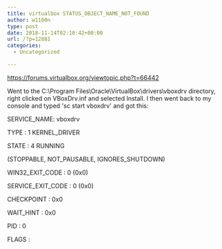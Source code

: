 ```yaml
---
title: virtualbox STATUS_OBJECT_NAME_NOT_FOUND
author: w1100n
type: post
date: 2018-11-14T02:10:42+00:00
url: /?p=12881
categories:
  - Uncategorized

---
```

https://forums.virtualbox.org/viewtopic.php?t=66442

Went to the C:\Program Files\Oracle\VirtualBox\drivers\vboxdrv directory, right clicked on VBoxDrv.inf and selected Install. I then went back to my console and typed 'sc start vboxdrv' and got this:

SERVICE_NAME: vboxdrv
  
TYPE : 1 KERNEL_DRIVER
  
STATE : 4 RUNNING
  
(STOPPABLE, NOT\_PAUSABLE, IGNORES\_SHUTDOWN)
  
WIN32\_EXIT\_CODE : 0 (0x0)
  
SERVICE\_EXIT\_CODE : 0 (0x0)
  
CHECKPOINT : 0x0
  
WAIT_HINT : 0x0
  
PID : 0
  
FLAGS :